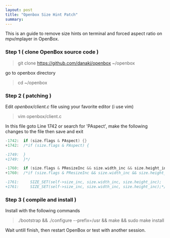 ```yaml
---
layout: post
title: "Openbox Size Hint Patch"
summary:
---
```


This is an guide to remove size hints on terminal and forced aspect ratio on mpv/mplayer in OpenBox.

### Step 1 ( clone OpenBox source code )

> git clone https://github.com/danakj/openbox ~/openbox

go to openbox directory

> cd ~/openbox

### Step 2 ( patching )

Edit _openbox/client.c_ file using your favorite editor (i use vim)

> vim openbox/client.c

In this file goto Line 1742 or search for 'PAspect', make the following changes to the file then save and exit

```c
-1742:  if (size.flags & PAspect) {}
+1742:  /*if (size.flags & PAspect) {

-1749:  }
+1749:  }*/

-1760:  if (size.flags & PResizeInc && size.width_inc && size.height_inc)
+1760:  /*if (size.flags & PResizeInc && size.width_inc && size.height_inc)

-1761:     SIZE_SET(self->size_inc, size.width_inc, size.height_inc);
+1761:     SIZE_SET(self->size_inc, size.width_inc, size.height_inc);*/
```

### Step 3 ( compile and install )

Install with the following commands

> ./bootstrap && ./configure --prefix=/usr && make && sudo make install

Wait untill finish, then restart OpenBox or test with another session.
